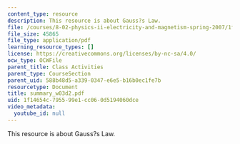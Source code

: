```yaml
---
content_type: resource
description: This resource is about Gauss?s Law.
file: /courses/8-02-physics-ii-electricity-and-magnetism-spring-2007/1f14654c795599e1cc060d5194060dce_summary_w03d2.pdf
file_size: 45865
file_type: application/pdf
learning_resource_types: []
license: https://creativecommons.org/licenses/by-nc-sa/4.0/
ocw_type: OCWFile
parent_title: Class Activities
parent_type: CourseSection
parent_uid: 588b48d5-a339-0347-e6e5-b16b0ec1fe7b
resourcetype: Document
title: summary_w03d2.pdf
uid: 1f14654c-7955-99e1-cc06-0d5194060dce
video_metadata:
  youtube_id: null
---
```

This resource is about Gauss?s Law.